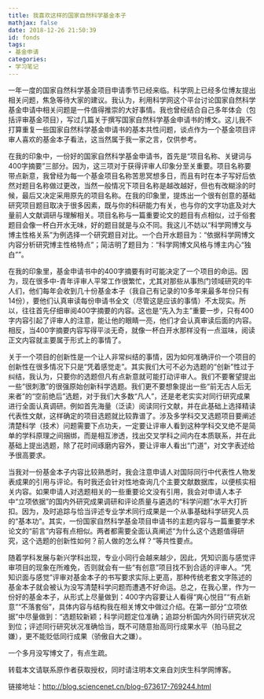 ```yaml
---
title: 我喜欢这样的国家自然科学基金本子
mathjax: false
date: 2018-12-26 21:50:39
id: fonds
tags:
- 基金申请
categories:
- 学习笔记
---
```


一年一度的国家自然科学基金项目申请季节已经来临。科学网上已经多位博友提出相关问题，焦急等待大家的建议。我认为，利用科学网这个平台讨论国家自然科学基金申请中相关问题是一件值得推崇的大好事情。我也曾经结合自己多年体会（包括评审基金项目），写过几篇关于撰写国家自然科学基金申请书的博文。这儿我不打算重复一些国家自然科学基金申请书的基本共性问题，谈点作为一个基金项目评审人喜欢的基金本子看法，这当然属于我一家之言，仅供参考。

<!---more--->

在我的印象中，一份好的国家自然科学基金申请书，首先是“项目名称、关键词与400字摘要”三部分。因为，这三项对于获得评审人印象分至关重要。项目名称要带点新意，我曾经为每一个基金项目名称苦思冥想多日，而且有时在本子写好后依然对题目名称做过更改，当然一般情况下项目名称是越改越好，但也有改糊涂的时候，最后又决定采用原先的项目名称。在我的印象里，提炼出一个很有创意的基础研究项目题目取决于很多因素，既与你的科研能力有关，也与你的文字功底及对大量前人文献调研与理解相关。项目名称与一篇重要论文的题目有点相似，过于俗套题目会像一杯白开水无味，好的题目就是与众不同。我这儿不妨以“科学网博文与博主性格关系”为例选择一个研究题目对比。一个白开水题目为：“依据科学网博文内容分析研究博主性格特点”；简洁明了题目为：“科学网博文风格与博主内心“独白””。

在我的印象里，基金申请书中的400字摘要有时可能决定了一个项目的命运。因为，现在很多中-青年评审人平常工作很繁忙，尤其对那些从事热门领域研究的牛人们，他们每年会收到几十份基金本子（我自己有记录的10多年来最多年份只有14份），要他们认真审读每份申请书全文（尽管这是应该的事情）不太现实。所以，往往首先仔细审阅400字摘要的内容。这也是“先入为主”重要一步，只有400字内容引起了评审人的注意，能让他的眼睛一亮，他们才会认真审读后面的内容。相反，当400字摘要内容写得平淡无奇，就像一杯白开水那样没有一点滋味，阅读正文内容就主要属于形式上的事情了。

关于一个项目的创新性是一个让人非常纠结的事情，因为如何准确评价一个项目的创新性在很多情况下只是“凭着感觉走”。其实我们大可不必为选题的“创新”性过于纠结，我认为，只要你的选题但凡有点新意就可能打动评审人。我们不要奢望提出一些“很刺激”的很强原始创新科学选题。我们更不要想象提出一些“前无古人后无来者”的“空前绝后”选题，对于我们大多数“凡人”，还是老老实实对同行研究成果进行全面认真调研。例如首先海量（泛读）阅读同行文献，并在此基础上选择精读代表性文献，这样确定的项目选题就比较靠谱了。涉及多学科交叉选题项目要阐述清楚科学（技术）问题需要下点功夫，一定要让评审人看到这种学科交叉绝不是简单的学科原理之间捆绑，而是相互渗透，找出交叉学科之间内在本质联系，并在此基础上提出选题，除了花时间琢磨内容外，要让评审人看出“门道”，对文字表述给予很高要求。

当我对一份基金本子内容比较熟悉时，我会注意申请人对国际同行中代表性人物发表成果的引用与评论。有时我还会针对性地查询几个主要文献数据库，以便核实相关内容。如果申请人对选题相关的一些重要论文没有引用，我会对申请人本子中“立项依据”的国内外研究成果调研和评论质量与遴选的“科学问题”水平大打折扣。因为，及时追踪与恰当评述专业学术同行成果是一个从事基础科学研究人员的“基本功”。其实，一份国家自然科学基金项目申请书的主题内容与一篇重要学术论文的“前言”内容有点相似。两者都需要全面认真阐述“为什么这个选题值得研究，这个选题的创新性如何？前人做的怎么样？”等共性要点。

随着学科发展与新兴学科出现，专业小同行会越来越少，因此，凭知识面与感觉评审项目的现象在所难免，否则就会有一些“有创意”项目找不到合适的评审人。“凭知识面与感觉”评审对基金本子的书写要求实际上更高，那种传统老套文字陈述的基金本子就会被认为没写清楚科学问题而遭遇不好命运。总之，在我心里，作为一份好的基金本子，从形式上尽量做到：400字内容要让人看得“爽心悦目”“有点新意”“不落套俗”，具体内容与结构我在相关博文中做过介绍。在第一部分“立项依据”中尽量做到：“选题较新颖；科学问题定位准确；追踪分析国内外同行研究状况到位；评述同行研究状况准确恰当，既不可随意抬高同行成果水平（拍马屁之嫌），更不能贬低同行成果（骄傲自大之嫌）。

一个多月没写博文了，有点生疏。

转载本文请联系原作者获取授权，同时请注明本文来自刘庆生科学网博客。

链接地址：<http://blog.sciencenet.cn/blog-673617-769244.html>